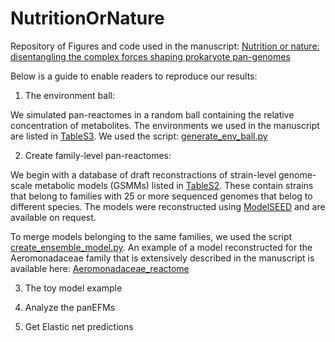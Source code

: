 # NutritionOrNature

Repository of Figures and code used in the manuscript: [Nutrition or nature: disentangling the complex forces shaping prokaryote pan-genomes](https://www.biorxiv.org/content/10.1101/2020.12.14.422685v3)

Below is a guide to enable readers to reproduce our results:

1) The environment ball:

We simulated pan-reactomes in a random ball containing the relative concentration of metabolites. The environments we used in the manuscript are listed in [TableS3](https://github.com/danielriosgarza/NutritionOrNature/blob/main/Table_S3.xlsx). We used the script: [generate_env_ball.py](xxx.xxx) 

2) Create family-level pan-reactomes:

We begin with a database of draft reconstractions of strain-level genome-scale metabolic models (GSMMs) listed in [TableS2](https://github.com/danielriosgarza/NutritionOrNature/blob/main/Table_S2.xlsx). These contain strains that belong to families with 25 or more sequenced genomes that belog to different species. The models were reconstructed using [ModelSEED](https://modelseed.org/) and are available on request.

To merge models belonging to the same families, we used the script [create_ensemble_model.py](xxx.xxx). An example of a model reconstructed for the Aeromonadaceae family that is extensively described in the manuscript is available here: [Aeromonadaceae_reactome](xxxx.xxx)


3) The toy model example

4) Analyze the panEFMs

5) Get Elastic net predictions
